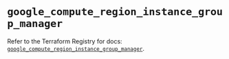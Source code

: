 # `google_compute_region_instance_group_manager`

Refer to the Terraform Registry for docs: [`google_compute_region_instance_group_manager`](https://registry.terraform.io/providers/hashicorp/google-beta/6.8.0/docs/resources/google_compute_region_instance_group_manager).
